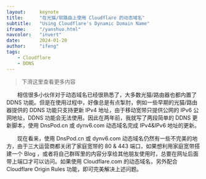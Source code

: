 ```yaml
---
layout:     keynote
title:      "在光猫/软路由上使用 Cloudflare 的动态域名"
subtitle:   "Using Cloudflare's Dynamic Domain Name"
iframe:     "/yanshuo.html"
navcolor:   "invert"
date:       2024-01-20
author:     "ifeng"
tags:
    - Cloudflare
    - DDNS
---
```


> 下滑这里查看更多内容

　　相信很多小伙伴对于动态域名已经很熟悉了，大多数光猫/路由器也都内置了 DDNS 功能。但是在使用过程中，好像总是有点掣肘，例如一些早期的光猫/路由器提供的 DDNS 功能只支持更新 IPv4 地址，由于移动宽带只提供公网的 IPv6 公网地址，DDNS 功能会无法使用。因此在两年前，我就写了两段简单的 DDNS 更新脚本，使用 DnsPod.cn 或 dynv6.com 动态域名完成 IPv4&IPv6 地址的更新。

　　现在看来，使用 DnsPod.cn 或 dynv6.com 动态域名仍然有一些不完美的地方，由于三大运营商都关闭了家庭宽带的 80 & 443 端口，如果想利用家庭宽带搭建一个 Blog ，或者将自己群晖里的内容分享给其他朋友使用时，总要在网址后面带上端口才可以访问。如果使用 Cloudflare.com 的动态域名，另外配合 Cloudflare Origin Rules 功能，即可完美解决上述问题。
